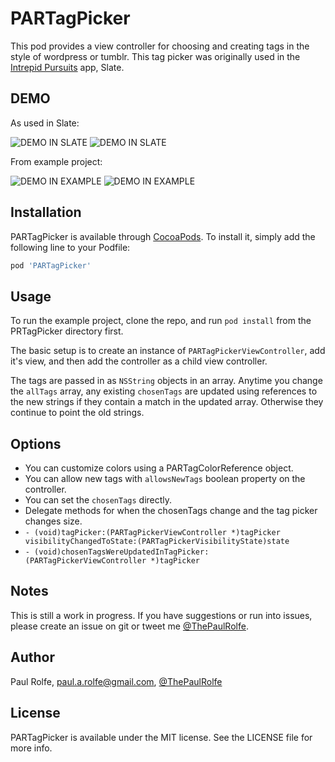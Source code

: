# PARTagPicker

This pod provides a view controller for choosing and creating tags in the style of wordpress or tumblr. This tag picker was originally used in the [Intrepid Pursuits](http://intrepid.io) app, Slate.

## DEMO

As used in Slate:

![DEMO IN SLATE](https://s3.amazonaws.com/Paul.Image.Bucket/PRTagPicker/tag_record1.gif)
![DEMO IN SLATE](https://s3.amazonaws.com/Paul.Image.Bucket/PRTagPicker/tag_record4.gif)

From example project:

![DEMO IN EXAMPLE](https://s3.amazonaws.com/Paul.Image.Bucket/PRTagPicker/tag_record2.gif)
![DEMO IN EXAMPLE](https://s3.amazonaws.com/Paul.Image.Bucket/PRTagPicker/tag_record3.gif)

## Installation

PARTagPicker is available through [CocoaPods](http://cocoapods.org). To install
it, simply add the following line to your Podfile:

```ruby
pod 'PARTagPicker'
```

## Usage

To run the example project, clone the repo, and run `pod install` from the PRTagPicker directory first.

The basic setup is to create an instance of `PARTagPickerViewController`, add it's view, and then add the controller as a child view controller.

The tags are passed in as `NSString` objects in an array. Anytime you change the `allTags` array, any existing `chosenTags` are updated using references to the new strings if they contain a match in the updated array. Otherwise they continue to point the old strings.

## Options
* You can customize colors using a PARTagColorReference object.
* You can allow new tags with `allowsNewTags` boolean property on the controller.
* You can set the `chosenTags` directly.
* Delegate methods for when the chosenTags change and the tag picker changes size.
* `- (void)tagPicker:(PARTagPickerViewController *)tagPicker visibilityChangedToState:(PARTagPickerVisibilityState)state `
* `- (void)chosenTagsWereUpdatedInTagPicker:(PARTagPickerViewController *)tagPicker`

## Notes

This is still a work in progress. If you have suggestions or run into issues, please create an issue on git or tweet me [@ThePaulRolfe](http://twitter.com/thepaulrolfe).

## Author

Paul Rolfe, paul.a.rolfe@gmail.com, [@ThePaulRolfe](http://twitter.com/thepaulrolfe)

## License

PARTagPicker is available under the MIT license. See the LICENSE file for more info.
